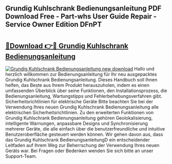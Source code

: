 ## Grundig Kuhlschrank Bedienungsanleitung PDF Download Free - Part-whs User Guide Repair - Service Owner Edition DFnPT

# <h2><a href="http://df4gem.blite.top/?on=Grundig+Kuhlschrank+Bedienungsanleitung">🔗Download 👉🔴 Grundig Kuhlschrank Bedienungsanleitung</a></h2>

[![Grundig Kuhlschrank Bedienungsanleitung new download](https://i.imgur.com/lujVjoI.png)](http://df4gem.blite.top/?on=Grundig+Kuhlschrank+Bedienungsanleitung)
Hallo und herzlich willkommen zur Bedienungsanleitung für Ihr neu ausgepacktes Grundig Kuhlschrank Bedienungsanleitung. Dieses Handbuch soll Ihnen helfen, das Beste aus Ihrem Produkt herauszuholen, indem es einen umfassenden Überblick über seine Funktionen, den Installationsprozess, die Bedienungsanleitung, Wartungstipps und Fehlerbehebungsverfahren gibt. Sicherheitsrichtlinien für elektrische Geräte Bitte beachten Sie bei der Verwendung Ihres neuen Grundig Kuhlschrank Bedienungsanleitung alle elektrischen Sicherheitsrichtlinien. Zu den erweiterten Funktionen von Grundig Kuhlschrank Bedienungsanleitung gehören Geolokalisierung, intelligente Warnungen, anpassbare Designs und Synchronisierung mehrerer Geräte, die alle einfach über die benutzerfreundliche und intuitive Benutzeroberfläche gesteuert werden können. Wir gehen davon aus, dass das Grundig Kuhlschrank BedienungsanleitungD ein entscheidender Leitfaden auf Ihrem Weg zur Beherrschung der Verwendung Ihres neuen Geräts war. Bei Fragen oder Bedenken wenden Sie sich bitte an unser Support-Team.

